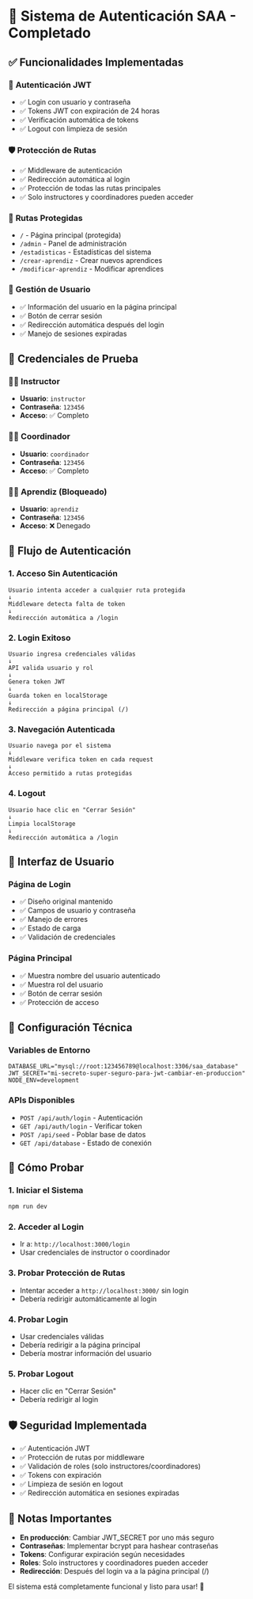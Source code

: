 # 🔐 Sistema de Autenticación SAA - Completado

## ✅ **Funcionalidades Implementadas**

### 🔑 **Autenticación JWT**
- ✅ Login con usuario y contraseña
- ✅ Tokens JWT con expiración de 24 horas
- ✅ Verificación automática de tokens
- ✅ Logout con limpieza de sesión

### 🛡️ **Protección de Rutas**
- ✅ Middleware de autenticación
- ✅ Redirección automática al login
- ✅ Protección de todas las rutas principales
- ✅ Solo instructores y coordinadores pueden acceder

### 🎯 **Rutas Protegidas**
- `/` - Página principal (protegida)
- `/admin` - Panel de administración
- `/estadisticas` - Estadísticas del sistema
- `/crear-aprendiz` - Crear nuevos aprendices
- `/modificar-aprendiz` - Modificar aprendices

### 👤 **Gestión de Usuario**
- ✅ Información del usuario en la página principal
- ✅ Botón de cerrar sesión
- ✅ Redirección automática después del login
- ✅ Manejo de sesiones expiradas

## 🔐 **Credenciales de Prueba**

### 👨‍🏫 **Instructor**
- **Usuario**: `instructor`
- **Contraseña**: `123456`
- **Acceso**: ✅ Completo

### 👩‍💼 **Coordinador**
- **Usuario**: `coordinador`
- **Contraseña**: `123456`
- **Acceso**: ✅ Completo

### 👨‍🎓 **Aprendiz** (Bloqueado)
- **Usuario**: `aprendiz`
- **Contraseña**: `123456`
- **Acceso**: ❌ Denegado

## 🚀 **Flujo de Autenticación**

### 1. **Acceso Sin Autenticación**
```
Usuario intenta acceder a cualquier ruta protegida
↓
Middleware detecta falta de token
↓
Redirección automática a /login
```

### 2. **Login Exitoso**
```
Usuario ingresa credenciales válidas
↓
API valida usuario y rol
↓
Genera token JWT
↓
Guarda token en localStorage
↓
Redirección a página principal (/)
```

### 3. **Navegación Autenticada**
```
Usuario navega por el sistema
↓
Middleware verifica token en cada request
↓
Acceso permitido a rutas protegidas
```

### 4. **Logout**
```
Usuario hace clic en "Cerrar Sesión"
↓
Limpia localStorage
↓
Redirección automática a /login
```

## 🎨 **Interfaz de Usuario**

### **Página de Login**
- ✅ Diseño original mantenido
- ✅ Campos de usuario y contraseña
- ✅ Manejo de errores
- ✅ Estado de carga
- ✅ Validación de credenciales

### **Página Principal**
- ✅ Muestra nombre del usuario autenticado
- ✅ Muestra rol del usuario
- ✅ Botón de cerrar sesión
- ✅ Protección de acceso

## 🔧 **Configuración Técnica**

### **Variables de Entorno**
```env
DATABASE_URL="mysql://root:123456789@localhost:3306/saa_database"
JWT_SECRET="mi-secreto-super-seguro-para-jwt-cambiar-en-produccion"
NODE_ENV=development
```

### **APIs Disponibles**
- `POST /api/auth/login` - Autenticación
- `GET /api/auth/login` - Verificar token
- `POST /api/seed` - Poblar base de datos
- `GET /api/database` - Estado de conexión

## 🧪 **Cómo Probar**

### 1. **Iniciar el Sistema**
```bash
npm run dev
```

### 2. **Acceder al Login**
- Ir a: `http://localhost:3000/login`
- Usar credenciales de instructor o coordinador

### 3. **Probar Protección de Rutas**
- Intentar acceder a `http://localhost:3000/` sin login
- Debería redirigir automáticamente al login

### 4. **Probar Login**
- Usar credenciales válidas
- Debería redirigir a la página principal
- Debería mostrar información del usuario

### 5. **Probar Logout**
- Hacer clic en "Cerrar Sesión"
- Debería redirigir al login

## 🛡️ **Seguridad Implementada**

- ✅ Autenticación JWT
- ✅ Protección de rutas por middleware
- ✅ Validación de roles (solo instructores/coordinadores)
- ✅ Tokens con expiración
- ✅ Limpieza de sesión en logout
- ✅ Redirección automática en sesiones expiradas

## 📝 **Notas Importantes**

- **En producción**: Cambiar JWT_SECRET por uno más seguro
- **Contraseñas**: Implementar bcrypt para hashear contraseñas
- **Tokens**: Configurar expiración según necesidades
- **Roles**: Solo instructores y coordinadores pueden acceder
- **Redirección**: Después del login va a la página principal (/)

El sistema está completamente funcional y listo para usar! 🎉
